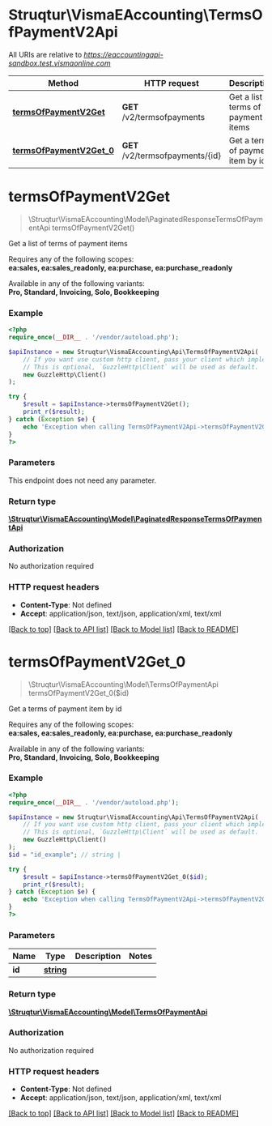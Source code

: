 # Struqtur\VismaEAccounting\TermsOfPaymentV2Api

All URIs are relative to *https://eaccountingapi-sandbox.test.vismaonline.com*

Method | HTTP request | Description
------------- | ------------- | -------------
[**termsOfPaymentV2Get**](TermsOfPaymentV2Api.md#termsOfPaymentV2Get) | **GET** /v2/termsofpayments | Get a list of terms of payment items
[**termsOfPaymentV2Get_0**](TermsOfPaymentV2Api.md#termsOfPaymentV2Get_0) | **GET** /v2/termsofpayments/{id} | Get a terms of payment item by id


# **termsOfPaymentV2Get**
> \Struqtur\VismaEAccounting\Model\PaginatedResponseTermsOfPaymentApi termsOfPaymentV2Get()

Get a list of terms of payment items

<p>Requires any of the following scopes: <br><b>ea:sales, ea:sales_readonly, ea:purchase, ea:purchase_readonly</b></p><p>Available in any of the following variants: <br><b>Pro, Standard, Invoicing, Solo, Bookkeeping</b></p>

### Example
```php
<?php
require_once(__DIR__ . '/vendor/autoload.php');

$apiInstance = new Struqtur\VismaEAccounting\Api\TermsOfPaymentV2Api(
    // If you want use custom http client, pass your client which implements `GuzzleHttp\ClientInterface`.
    // This is optional, `GuzzleHttp\Client` will be used as default.
    new GuzzleHttp\Client()
);

try {
    $result = $apiInstance->termsOfPaymentV2Get();
    print_r($result);
} catch (Exception $e) {
    echo 'Exception when calling TermsOfPaymentV2Api->termsOfPaymentV2Get: ', $e->getMessage(), PHP_EOL;
}
?>
```

### Parameters
This endpoint does not need any parameter.

### Return type

[**\Struqtur\VismaEAccounting\Model\PaginatedResponseTermsOfPaymentApi**](../Model/PaginatedResponseTermsOfPaymentApi.md)

### Authorization

No authorization required

### HTTP request headers

 - **Content-Type**: Not defined
 - **Accept**: application/json, text/json, application/xml, text/xml

[[Back to top]](#) [[Back to API list]](../../README.md#documentation-for-api-endpoints) [[Back to Model list]](../../README.md#documentation-for-models) [[Back to README]](../../README.md)

# **termsOfPaymentV2Get_0**
> \Struqtur\VismaEAccounting\Model\TermsOfPaymentApi termsOfPaymentV2Get_0($id)

Get a terms of payment item by id

<p>Requires any of the following scopes: <br><b>ea:sales, ea:sales_readonly, ea:purchase, ea:purchase_readonly</b></p><p>Available in any of the following variants: <br><b>Pro, Standard, Invoicing, Solo, Bookkeeping</b></p>

### Example
```php
<?php
require_once(__DIR__ . '/vendor/autoload.php');

$apiInstance = new Struqtur\VismaEAccounting\Api\TermsOfPaymentV2Api(
    // If you want use custom http client, pass your client which implements `GuzzleHttp\ClientInterface`.
    // This is optional, `GuzzleHttp\Client` will be used as default.
    new GuzzleHttp\Client()
);
$id = "id_example"; // string | 

try {
    $result = $apiInstance->termsOfPaymentV2Get_0($id);
    print_r($result);
} catch (Exception $e) {
    echo 'Exception when calling TermsOfPaymentV2Api->termsOfPaymentV2Get_0: ', $e->getMessage(), PHP_EOL;
}
?>
```

### Parameters

Name | Type | Description  | Notes
------------- | ------------- | ------------- | -------------
 **id** | [**string**](../Model/.md)|  |

### Return type

[**\Struqtur\VismaEAccounting\Model\TermsOfPaymentApi**](../Model/TermsOfPaymentApi.md)

### Authorization

No authorization required

### HTTP request headers

 - **Content-Type**: Not defined
 - **Accept**: application/json, text/json, application/xml, text/xml

[[Back to top]](#) [[Back to API list]](../../README.md#documentation-for-api-endpoints) [[Back to Model list]](../../README.md#documentation-for-models) [[Back to README]](../../README.md)

